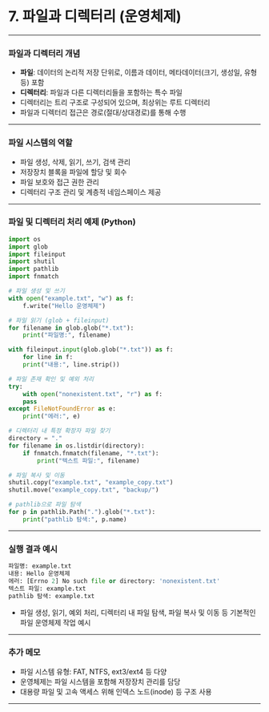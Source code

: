 # 7. 파일과 디렉터리 (운영체제)

---

### 파일과 디렉터리 개념

- **파일**: 데이터의 논리적 저장 단위로, 이름과 데이터, 메타데이터(크기, 생성일, 유형 등) 포함  
- **디렉터리**: 파일과 다른 디렉터리들을 포함하는 특수 파일  
- 디렉터리는 트리 구조로 구성되어 있으며, 최상위는 루트 디렉터리  
- 파일과 디렉터리 접근은 경로(절대/상대경로)를 통해 수행  

---

### 파일 시스템의 역할

- 파일 생성, 삭제, 읽기, 쓰기, 검색 관리  
- 저장장치 블록을 파일에 할당 및 회수  
- 파일 보호와 접근 권한 관리  
- 디렉터리 구조 관리 및 계층적 네임스페이스 제공  

---

### 파일 및 디렉터리 처리 예제 (Python)

```python
import os
import glob
import fileinput
import shutil
import pathlib
import fnmatch

# 파일 생성 및 쓰기
with open("example.txt", "w") as f:
    f.write("Hello 운영체제")

# 파일 읽기 (glob + fileinput)
for filename in glob.glob("*.txt"):
    print("파일명:", filename)

with fileinput.input(glob.glob("*.txt")) as f:
    for line in f:
    print("내용:", line.strip())

# 파일 존재 확인 및 예외 처리
try:
    with open("nonexistent.txt", "r") as f:
    pass
except FileNotFoundError as e:
    print("에러:", e)

# 디렉터리 내 특정 확장자 파일 찾기
directory = "."
for filename in os.listdir(directory):
    if fnmatch.fnmatch(filename, "*.txt"):
        print("텍스트 파일:", filename)

# 파일 복사 및 이동
shutil.copy("example.txt", "example_copy.txt")
shutil.move("example_copy.txt", "backup/")

# pathlib으로 파일 탐색
for p in pathlib.Path(".").glob("*.txt"):
    print("pathlib 탐색:", p.name)

```
---

### 실행 결과 예시

```python
파일명: example.txt
내용: Hello 운영체제
에러: [Errno 2] No such file or directory: 'nonexistent.txt'
텍스트 파일: example.txt
pathlib 탐색: example.txt

```

- 파일 생성, 읽기, 예외 처리, 디렉터리 내 파일 탐색, 파일 복사 및 이동 등 기본적인 파일 운영체제 작업 예시  

---

### 추가 메모

- 파일 시스템 유형: FAT, NTFS, ext3/ext4 등 다양  
- 운영체제는 파일 시스템을 포함해 저장장치 관리를 담당  
- 대용량 파일 및 고속 액세스 위해 인덱스 노드(inode) 등 구조 사용  

---